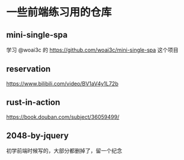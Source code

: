 # 一些前端练习用的仓库

## mini-single-spa
学习 @woai3c 的 <https://github.com/woai3c/mini-single-spa> 这个项目

## reservation
<https://www.bilibili.com/video/BV1aV4y1L72b>

## rust-in-action
<https://book.douban.com/subject/36059499/>

## 2048-by-jquery
初学前端时候写的，大部分都删掉了，留一个纪念
